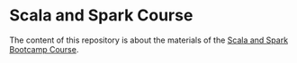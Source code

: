 # Scala and Spark Course
The content of this repository is about the materials of the <a href="https://www.udemy.com/course/scala-and-spark-for-big-data-and-machine-learning">Scala and Spark Bootcamp Course</a>.

